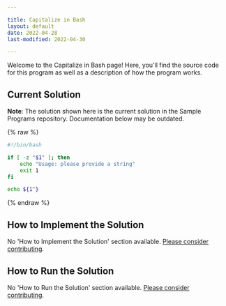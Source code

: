```yaml
---

title: Capitalize in Bash
layout: default
date: 2022-04-28
last-modified: 2022-04-30

---
```


Welcome to the Capitalize in Bash page! Here, you'll find the source code for this program as well as a description of how the program works.

## Current Solution

**Note**: The solution shown here is the current solution in the Sample Programs repository. Documentation below may be outdated.

{% raw %}

```Bash
#!/bin/bash

if [ -z "$1" ]; then
    echo "Usage: please provide a string"
    exit 1
fi

echo ${1^}
```

{% endraw %}

## How to Implement the Solution

No 'How to Implement the Solution' section available. [Please consider contributing](https://github.com/TheRenegadeCoder/sample-programs-website).

## How to Run the Solution

No 'How to Run the Solution' section available. [Please consider contributing](https://github.com/TheRenegadeCoder/sample-programs-website).